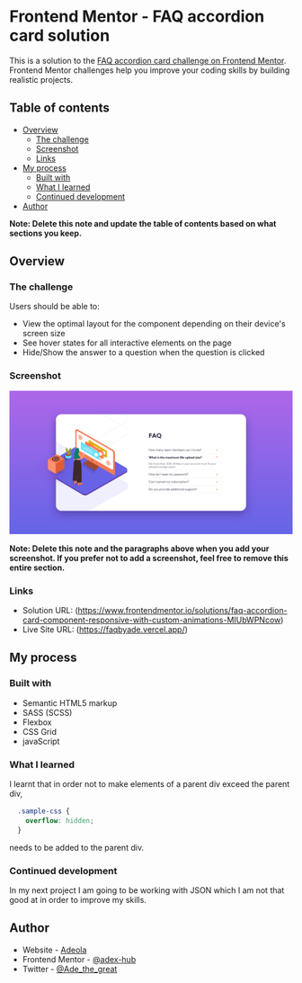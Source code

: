 # Frontend Mentor - FAQ accordion card solution

This is a solution to the [FAQ accordion card challenge on Frontend Mentor](https://www.frontendmentor.io/challenges/faq-accordion-card-XlyjD0Oam). Frontend Mentor challenges help you improve your coding skills by building realistic projects. 

## Table of contents

- [Overview](#overview)
  - [The challenge](#the-challenge)
  - [Screenshot](#screenshot)
  - [Links](#links)
- [My process](#my-process)
  - [Built with](#built-with)
  - [What I learned](#what-i-learned)
  - [Continued development](#continued-development)
- [Author](#author)

**Note: Delete this note and update the table of contents based on what sections you keep.**

## Overview

### The challenge

Users should be able to:

- View the optimal layout for the component depending on their device's screen size
- See hover states for all interactive elements on the page
- Hide/Show the answer to a question when the question is clicked

### Screenshot

![](./screenshot.png)

**Note: Delete this note and the paragraphs above when you add your screenshot. If you prefer not to add a screenshot, feel free to remove this entire section.**

### Links

- Solution URL: (https://www.frontendmentor.io/solutions/faq-accordion-card-component-responsive-with-custom-animations-MIUbWPNcow)
- Live Site URL: (https://faqbyade.vercel.app/)

## My process

### Built with

- Semantic HTML5 markup
- SASS (SCSS)
- Flexbox
- CSS Grid
- javaScript

### What I learned

I learnt that in order not to make elements of a parent div exceed the parent div, 

```css
  .sample-css {
    overflow: hidden;
  }
```
needs to be added to the parent div.

### Continued development

In my next project I am going to be working with JSON which I am not that good at in order to improve my skills.

## Author

- Website - [Adeola](https://adeolaweb.netlify.app/)
- Frontend Mentor - [@adex-hub](https://www.frontendmentor.io/profile/adex-hub)
- Twitter - [@Ade_the_great](https://www.twitter.com/Ade_the_great)
